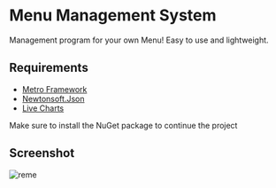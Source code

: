 # Menu Management System
Management program for your own Menu! Easy to use and lightweight.

## Requirements
* <a href="https://www.nuget.org/packages/MetroModernUI"> Metro Framework </a>
* <a href="https://www.nuget.org/packages/Newtonsoft.Json/"> Newtonsoft.Json </a>
* <a href="https://www.nuget.org/packages/LiveCharts"> Live Charts </a>

Make sure to install the NuGet package to continue the project

## Screenshot
![reme](https://github.com/seizue/reme/assets/25120376/01bd62fd-7a5a-4d22-b3a6-ba5368163561)

